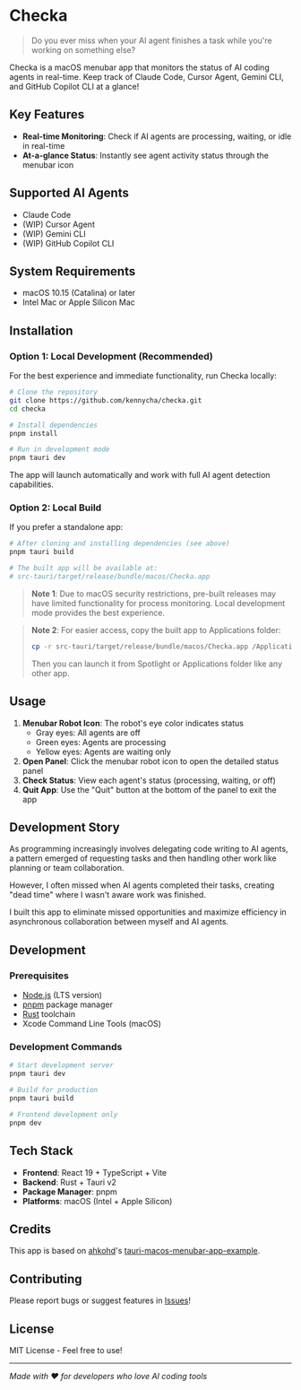 # Checka

> Do you ever miss when your AI agent finishes a task while you're working on something else?

Checka is a macOS menubar app that monitors the status of AI coding agents in real-time. Keep track of Claude Code, Cursor Agent, Gemini CLI, and GitHub Copilot CLI at a glance!

## Key Features

- **Real-time Monitoring**: Check if AI agents are processing, waiting, or idle in real-time
- **At-a-glance Status**: Instantly see agent activity status through the menubar icon

## Supported AI Agents

- Claude Code
- (WIP) Cursor Agent
- (WIP) Gemini CLI
- (WIP) GitHub Copilot CLI

## System Requirements

- macOS 10.15 (Catalina) or later
- Intel Mac or Apple Silicon Mac

## Installation

### Option 1: Local Development (Recommended)

For the best experience and immediate functionality, run Checka locally:

```bash
# Clone the repository
git clone https://github.com/kennycha/checka.git
cd checka

# Install dependencies
pnpm install

# Run in development mode
pnpm tauri dev
```

The app will launch automatically and work with full AI agent detection capabilities.

### Option 2: Local Build

If you prefer a standalone app:

```bash
# After cloning and installing dependencies (see above)
pnpm tauri build

# The built app will be available at:
# src-tauri/target/release/bundle/macos/Checka.app
```

> **Note 1**: Due to macOS security restrictions, pre-built releases may have limited functionality for process monitoring. Local development mode provides the best experience.

> **Note 2**: For easier access, copy the built app to Applications folder:
>
> ```bash
> cp -r src-tauri/target/release/bundle/macos/Checka.app /Applications/
> ```
>
> Then you can launch it from Spotlight or Applications folder like any other app.

## Usage

1. **Menubar Robot Icon**: The robot's eye color indicates status
   - Gray eyes: All agents are off
   - Green eyes: Agents are processing
   - Yellow eyes: Agents are waiting only
2. **Open Panel**: Click the menubar robot icon to open the detailed status panel
3. **Check Status**: View each agent's status (processing, waiting, or off)
4. **Quit App**: Use the "Quit" button at the bottom of the panel to exit the app

## Development Story

As programming increasingly involves delegating code writing to AI agents, a pattern emerged of requesting tasks and then handling other work like planning or team collaboration.

However, I often missed when AI agents completed their tasks, creating "dead time" where I wasn't aware work was finished.

I built this app to eliminate missed opportunities and maximize efficiency in asynchronous collaboration between myself and AI agents.

## Development

### Prerequisites

- [Node.js](https://nodejs.org/) (LTS version)
- [pnpm](https://pnpm.io/) package manager
- [Rust](https://rustup.rs/) toolchain
- Xcode Command Line Tools (macOS)

### Development Commands

```bash
# Start development server
pnpm tauri dev

# Build for production
pnpm tauri build

# Frontend development only
pnpm dev
```

## Tech Stack

- **Frontend**: React 19 + TypeScript + Vite
- **Backend**: Rust + Tauri v2
- **Package Manager**: pnpm
- **Platforms**: macOS (Intel + Apple Silicon)

## Credits

This app is based on [ahkohd](https://github.com/ahkohd)'s [tauri-macos-menubar-app-example](https://github.com/ahkohd/tauri-macos-menubar-app-example).

## Contributing

Please report bugs or suggest features in [Issues](https://github.com/kennycha/checka/issues)!

## License

MIT License - Feel free to use!

---

_Made with ❤️ for developers who love AI coding tools_
